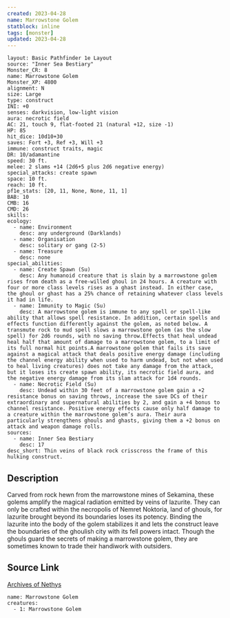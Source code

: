 ```yaml
---
created: 2023-04-28
name: Marrowstone Golem
statblock: inline
tags: [monster]
updated: 2023-04-28
---
```

```statblock
layout: Basic Pathfinder 1e Layout
source: "Inner Sea Bestiary"
Monster_CR: 8
name: Marrowstone Golem
Monster_XP: 4800
alignment: N
size: Large
type: construct
INI: +0
senses: darkvision, low-light vision
aura: necrotic field
AC: 21, touch 9, flat-footed 21 (natural +12, size -1)
HP: 85
hit_dice: 10d10+30
saves: Fort +3, Ref +3, Will +3
immune: construct traits, magic
DR: 10/adamantine
speed: 30 ft.
melee: 2 slams +14 (2d6+5 plus 2d6 negative energy)
special_attacks: create spawn
space: 10 ft.
reach: 10 ft.
pf1e_stats: [20, 11, None, None, 11, 1]
BAB: 10
CMB: 16
CMD: 26
skills: 
ecology:
  - name: Environment
    desc: any underground (Darklands)
  - name: Organisation
    desc: solitary or gang (2-5)
  - name: Treasure
    desc: none
special_abilities:
  - name: Create Spawn (Su)
    desc: Any humanoid creature that is slain by a marrowstone golem rises from death as a free-willed ghoul in 24 hours. A creature with four or more class levels rises as a ghast instead. In either case, the ghoul or ghast has a 25% chance of retaining whatever class levels it had in life.
  - name: Immunity to Magic (Su)
    desc: A marrowstone golem is immune to any spell or spell-like ability that allows spell resistance. In addition, certain spells and effects function differently against the golem, as noted below. A transmute rock to mud spell slows a marrowstone golem (as the slow spell) for 2d6 rounds, with no saving throw.Effects that heal undead heal half that amount of damage to a marrowstone golem, to a limit of its full normal hit points.A marrowstone golem that fails its save against a magical attack that deals positive energy damage (including the channel energy ability when used to harm undead, but not when used to heal living creatures) does not take any damage from the attack, but it loses its create spawn ability, its necrotic field aura, and the negative energy damage from its slam attack for 1d4 rounds.
  - name: Necrotic Field (Su)
    desc: Undead within 30 feet of a marrowstone golem gain a +2 resistance bonus on saving throws, increase the save DCs of their extraordinary and supernatural abilities by 2, and gain a +4 bonus to channel resistance. Positive energy effects cause only half damage to a creature within the marrowstone golem’s aura. Their aura particularly strengthens ghouls and ghasts, giving them a +2 bonus on attack and weapon damage rolls.
sources:
  - name: Inner Sea Bestiary
    desc: 17
desc_short: Thin veins of black rock crisscross the frame of this hulking construct.
```
## Description
Carved from rock hewn from the marrowstone mines of Sekamina, these golems amplify the magical radiation emitted by veins of lazurite. They can only be crafted within the necropolis of Nemret Noktoria, land of ghouls, for lazurite brought beyond its boundaries loses its potency. Binding the lazurite into the body of the golem stabilizes it and lets the construct leave the boundaries of the ghoulish city with its fell powers intact. Though the ghouls guard the secrets of making a marrowstone golem, they are sometimes known to trade their handiwork with outsiders.
## Source Link
[Archives of Nethys](https://aonprd.com/MonsterDisplay.aspx?ItemName=Marrowstone%20Golem)
```encounter-table
name: Marrowstone Golem
creatures:
  - 1: Marrowstone Golem
```
